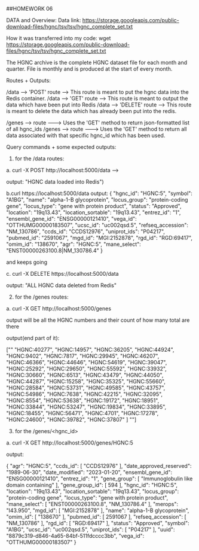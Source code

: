 ##HOMEWORK 06

DATA and Overview: 
Data link: https://storage.googleapis.com/public-download-files/hgnc/tsv/tsv/hgnc_complete_set.txt

How it was transferred into my code: wget https://storage.googleapis.com/public-download-files/hgnc/tsv/tsv/hgnc_complete_set.txt

The HGNC archive is the complete HGNC dataset file for each month and quarter. File is monthly and is produced at the 
start of every month. 


Routes + Outputs:

/data -->  'POST' route --> This route is meant to put the hgnc data into the Redis container. 
/data -->  'GET'  route --> This route is meant to output the data which have been put into Redis
/data -->  'DELETE' route --> This route is meant to delete the data which has already been put
into the redis. 

/genes --> route --->  Uses the 'GET' method to return json-formatted list of all hgnc_ids
/genes --> route ---> Uses the 'GET' method to return all data associated with that specific hgnc_id 
which has been used. 


Query commands + some expected outputs: 

1. for the /data routes: 

a. curl -X POST http://localhost:5000/data -->

output: "HGNC data loaded into Redis")

 
b.curl https://localhost:5000/data
output: {
    "hgnc_id": "HGNC:5",
    "symbol": "A1BG",
    "name": "alpha-1-B glycoprotein",
    "locus_group": "protein-coding gene",
    "locus_type": "gene with protein product",
    "status": "Approved",
    "location": "19q13.43",
    "location_sortable": "19q13.43",
    "entrez_id": "1",
    "ensembl_gene_id": "ENSG00000121410",
    "vega_id": "OTTHUMG00000183507",
    "ucsc_id": "uc002qsd.5",
    "refseq_accession": "NM_130786",
    "ccds_id": "CCDS12976",
    "uniprot_ids": "P04217",
    "pubmed_id": "2591067",
    "mgd_id": "MGI:2152878",
    "rgd_id": "RGD:69417",
    "omim_id": "138670",
    "agr": "HGNC:5",
    "mane_select": "ENST00000263100.8|NM_130786.4"
  }

and keeps going

c. curl -X DELETE https://localhost:5000/data

output: "ALL HGNC data deleted from Redis"


2. for the /genes routes: 

a. curl -X GET http://localhost:5000/genes

output will be all the HGNC numbers and their count of how many total are there

output(end part of it): 

[""
  "HGNC:40277",
  "HGNC:14957",
  "HGNC:36205",
  "HGNC:44924",
  "HGNC:9402",
  "HGNC:7817",
  "HGNC:29945",
  "HGNC:46207",
  "HGNC:46366",
  "HGNC:44646",
  "HGNC:54619",
  "HGNC:39047",
  "HGNC:25292",
  "HGNC:29650",
  "HGNC:55592",
  "HGNC:33932",
  "HGNC:30660",
  "HGNC:6513",
  "HGNC:43479",
  "HGNC:44050",
  "HGNC:44287",
  "HGNC:15258",
  "HGNC:35325",
  "HGNC:55660",
  "HGNC:28584",
  "HGNC:53731",
  "HGNC:49585",
  "HGNC:43757",
  "HGNC:54986",
  "HGNC:7638",
  "HGNC:42215",
  "HGNC:32095",
  "HGNC:8554",
  "HGNC:53638",
  "HGNC:19172",
  "HGNC:18951",
  "HGNC:33844",
  "HGNC:53247",
  "HGNC:19834",
  "HGNC:33895",
  "HGNC:18455",
  "HGNC:56471",
  "HGNC:4701",
  "HGNC:17278",
  "HGNC:24600",
  "HGNC:39782",
  "HGNC:37807"
]
""]


3. for the /genes/<hgnc_id>

a. curl -X GET http://localhost:5000/genes/HGNC:5

output: 


{
  "agr": "HGNC:5",
  "ccds_id": [
    "CCDS12976"
  ],
  "date_approved_reserved": "1989-06-30",
  "date_modified": "2023-01-20",
  "ensembl_gene_id": "ENSG00000121410",
  "entrez_id": "1",
  "gene_group": [
    "Immunoglobulin like domain containing"
  ],
  "gene_group_id": [
    594
  ],
  "hgnc_id": "HGNC:5",
  "location": "19q13.43",
  "location_sortable": "19q13.43",
  "locus_group": "protein-coding gene",
  "locus_type": "gene with protein product",
  "mane_select": [
    "ENST00000263100.8",
    "NM_130786.4"
  ],
  "merops": "I43.950",
  "mgd_id": [
    "MGI:2152878"
  ],
  "name": "alpha-1-B glycoprotein",
  "omim_id": [
    "138670"
  ],
  "pubmed_id": [
    2591067
  ],
  "refseq_accession": [
    "NM_130786"
  ],
  "rgd_id": [
    "RGD:69417"
  ],
  "status": "Approved",
  "symbol": "A1BG",
  "ucsc_id": "uc002qsd.5",
  "uniprot_ids": [
    "P04217"
  ],
  "uuid": "8879c319-d846-4a65-84bf-511fdcccc3bb",
  "vega_id": "OTTHUMG00000183507"
}

 


